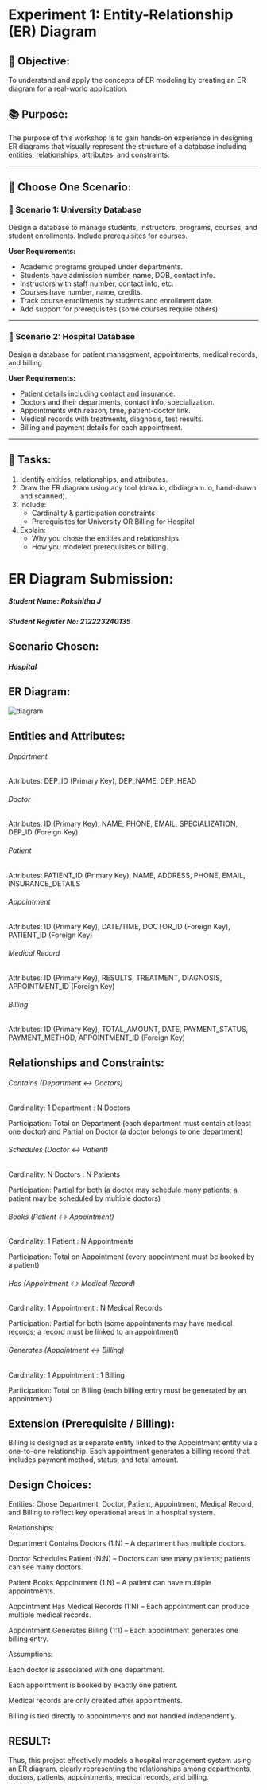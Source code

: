 # Experiment 1: Entity-Relationship (ER) Diagram

## 🎯 Objective:
To understand and apply the concepts of ER modeling by creating an ER diagram for a real-world application.

## 📚 Purpose:
The purpose of this workshop is to gain hands-on experience in designing ER diagrams that visually represent the structure of a database including entities, relationships, attributes, and constraints.

---

## 🧪 Choose One Scenario:

### 🔹 Scenario 1: University Database
Design a database to manage students, instructors, programs, courses, and student enrollments. Include prerequisites for courses.

**User Requirements:**
- Academic programs grouped under departments.
- Students have admission number, name, DOB, contact info.
- Instructors with staff number, contact info, etc.
- Courses have number, name, credits.
- Track course enrollments by students and enrollment date.
- Add support for prerequisites (some courses require others).

---

### 🔹 Scenario 2: Hospital Database
Design a database for patient management, appointments, medical records, and billing.

**User Requirements:**
- Patient details including contact and insurance.
- Doctors and their departments, contact info, specialization.
- Appointments with reason, time, patient-doctor link.
- Medical records with treatments, diagnosis, test results.
- Billing and payment details for each appointment.

---

## 📝 Tasks:
1. Identify entities, relationships, and attributes.
2. Draw the ER diagram using any tool (draw.io, dbdiagram.io, hand-drawn and scanned).
3. Include:
   - Cardinality & participation constraints
   - Prerequisites for University OR Billing for Hospital
4. Explain:
   - Why you chose the entities and relationships.
   - How you modeled prerequisites or billing.

# ER Diagram Submission:

##### Student Name: Rakshitha J

##### Student Register No: 212223240135

## Scenario Chosen:

##### Hospital 

## ER Diagram:

![diagram](https://github.com/user-attachments/assets/d0accfa2-65c2-4d04-b353-5c37fc318969)

## Entities and Attributes:

###### Department

Attributes: DEP_ID (Primary Key), DEP_NAME, DEP_HEAD

###### Doctor

Attributes: ID (Primary Key), NAME, PHONE, EMAIL, SPECIALIZATION, DEP_ID (Foreign Key)

###### Patient

Attributes: PATIENT_ID (Primary Key), NAME, ADDRESS, PHONE, EMAIL, INSURANCE_DETAILS

###### Appointment

Attributes: ID (Primary Key), DATE/TIME, DOCTOR_ID (Foreign Key), PATIENT_ID (Foreign Key)

###### Medical Record

Attributes: ID (Primary Key), RESULTS, TREATMENT, DIAGNOSIS, APPOINTMENT_ID (Foreign Key)

###### Billing

Attributes: ID (Primary Key), TOTAL_AMOUNT, DATE, PAYMENT_STATUS, PAYMENT_METHOD, APPOINTMENT_ID (Foreign Key)
 

## Relationships and Constraints:

###### Contains (Department ↔ Doctors)

Cardinality: 1 Department : N Doctors

Participation: Total on Department (each department must contain at least one doctor) and Partial on Doctor (a doctor belongs to one department)

###### Schedules (Doctor ↔ Patient)

Cardinality: N Doctors : N Patients

Participation: Partial for both (a doctor may schedule many patients; a patient may be scheduled by multiple doctors)

###### Books (Patient ↔ Appointment)

Cardinality: 1 Patient : N Appointments

Participation: Total on Appointment (every appointment must be booked by a patient)

###### Has (Appointment ↔ Medical Record)

Cardinality: 1 Appointment : N Medical Records

Participation: Partial for both (some appointments may have medical records; a record must be linked to an appointment)

###### Generates (Appointment ↔ Billing)

Cardinality: 1 Appointment : 1 Billing

Participation: Total on Billing (each billing entry must be generated by an appointment)

## Extension (Prerequisite / Billing):

Billing is designed as a separate entity linked to the Appointment entity via a one-to-one relationship. Each appointment generates a billing record that includes payment method, status, and total amount.

## Design Choices:

Entities: Chose Department, Doctor, Patient, Appointment, Medical Record, and Billing to reflect key operational areas in a hospital system.

Relationships:

Department Contains Doctors (1:N) – A department has multiple doctors.

Doctor Schedules Patient (N:N) – Doctors can see many patients; patients can see many doctors.

Patient Books Appointment (1:N) – A patient can have multiple appointments.

Appointment Has Medical Records (1:N) – Each appointment can produce multiple medical records.

Appointment Generates Billing (1:1) – Each appointment generates one billing entry.

Assumptions:

Each doctor is associated with one department.

Each appointment is booked by exactly one patient.

Medical records are only created after appointments.

Billing is tied directly to appointments and not handled independently.

## RESULT:

Thus, this project effectively models a hospital management system using an ER diagram, clearly representing the relationships among departments, doctors, patients, appointments, medical records, and billing.
